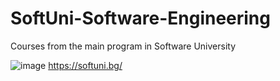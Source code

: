 # SoftUni-Software-Engineering
Courses from the main program in Software University


![image](https://user-images.githubusercontent.com/94044461/141110670-29c299a2-8a3c-453d-9068-ca99fd2f5807.png)
https://softuni.bg/

